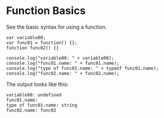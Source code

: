 Function Basics
===============

See the basic syntax for using a function.

~~~~
var variable00;
var func01 = function() {};
function func02() {}

console.log("variable00: " + variable00);
console.log("func01.name: " + func01.name);
console.log("type of func01.name: " + typeof func01.name);
console.log("func02.name: " + func02.name);
~~~~

The output looks like this:

~~~~
variable00: undefined
func01.name:
type of func01.name: string
func02.name: func02
~~~~